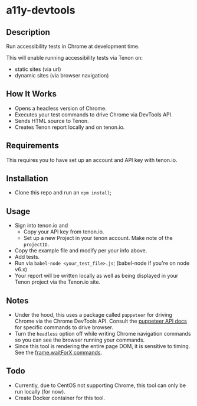 # a11y-devtools

## Description
Run accessibility tests in Chrome at development time.

This will enable running accessibility tests via Tenon on:
- static sites (via url)
- dynamic sites (via browser navigation)

## How It Works
- Opens a headless version of Chrome.
- Executes your test commands to drive Chrome via DevTools API.
- Sends HTML source to Tenon.
- Creates Tenon report locally and on tenon.io.

## Requirements
This requires you to have set up an account and API key with tenon.io.

## Installation
- Clone this repo and run an `npm install`;

## Usage
- Sign into tenon.io and
  - Copy your API key from tenon.io.
  - Set up a new Project in your tenon account. Make note of the `projectID`.
- Copy the example file and modify per your info above.
- Add tests.
- Run via `babel-node <your_test_file>.js`; (babel-node if you're on node v6.x)
- Your report will be written locally as well as being displayed in your 
  Tenon project via the Tenon.io site.

## Notes
- Under the hood, this uses a package called `puppeteer` for driving Chrome 
  via the Chrome DevTools API. Consult the [puppeteer API docs](https://github.com/GoogleChrome/puppeteer/blob/HEAD/docs/api.md) 
  for specific commands to drive browser.
- Turn the `headless` option off while writing Chrome navigation commands so you can
  see the browser running your commands.
- Since this tool is rendering the entire page DOM, it is sensitive to
  timing. See the [frame.waitForX commands](https://github.com/GoogleChrome/puppeteer/blob/HEAD/docs/api.md#framewaitforselectororfunctionortimeout-options).
  
## Todo
- Currently, due to CentOS not supporting Chrome, this tool can only be run
  locally (for now).
- Create Docker container for this tool.
 